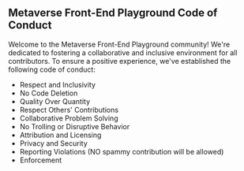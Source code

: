 ## Metaverse Front-End Playground Code of Conduct

Welcome to the Metaverse Front-End Playground community! We're dedicated to fostering a collaborative and inclusive environment for all contributors. To ensure a positive experience, we've established the following code of conduct:

- Respect and Inclusivity
- No Code Deletion
- Quality Over Quantity
- Respect Others' Contributions
- Collaborative Problem Solving
- No Trolling or Disruptive Behavior
- Attribution and Licensing
- Privacy and Security
- Reporting Violations (NO spammy contribution will be allowed)
- Enforcement








